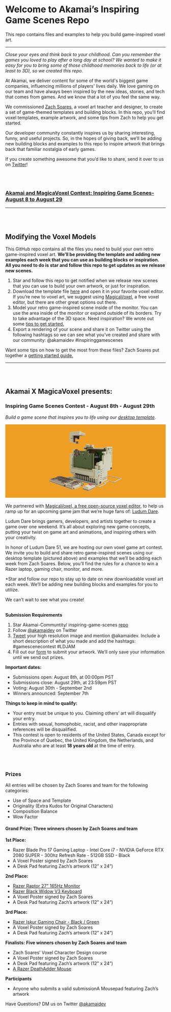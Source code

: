 # Welcome to Akamai’s Inspiring Game Scenes Repo

This repo contains files and examples to help you build game-inspired voxel art. 

------



*Close your eyes and think back to your childhood. Can you remember the games you loved to play after a long day at school? We wanted to make it easy for you to bring some of those childhood memories back to life (or at least to 3D), so we created this repo.* 

At Akamai, we deliver content for some of the world's biggest game companies, influencing millions of players' lives daily. We love gaming on our team and have always been inspired by the new ideas, stories, and tech that comes from games. And we know that a lot of you feel the same way. 

We commissioned [Zach Soares](https://twitter.com/Voxels), a voxel art teacher and designer, to create a set of game-themed templates and building blocks. In this repo, you’ll find voxel templates, example artwork, and some tips from Zach to help you get started. 

Our developer community constantly inspires us by sharing interesting, funny, and useful projects. So, in the hopes of giving back, we’ll be adding new building blocks and examples to this repo to inspire artwork that brings back that familiar nostalgia of early games. 

If you create something awesome that you’d like to share, send it over to us on [Twitter](https://twitter.com/akamaidev)!

<br></br>

### [Akamai and MagicaVoxel Contest: Inspiring Game Scenes- August 8 to August 29](#akamai-x-magicavoxel-presents)

------


<br></br>
## Modifying the Voxel Models

This GitHub repo contains all the files you need to build your own retro game-inspired voxel art. **We’ll be providing the template and adding new examples each week that you can use as building blocks or inspiration. All you need to do is star and follow this repo to get updates as we release new scenes.**

1. Star and follow this repo to get notified when we release new scenes that you can use to build your own artwork, or just for inspiration. 
2. Download the template file [here](https://github.com/Akamai-Community/inspiring-game-scenes/tree/main/models/desktop-template) and open it in your favorite voxel editor. If you’re new to voxel art, we suggest using [MagicaVoxel](https://ephtracy.github.io/), a free voxel editor, but there are other great options out there.
3. Model your retro game-inspired scene inside of the monitor. You can use the area inside of the monitor or expand outside of its borders. Try to take advantage of the 3D space. Need inspiration? We wrote out some [tips to get started.](https://github.com/Akamai-Community/inspiring-game-scenes/tree/main/models#readme)
4. Export a rendering of your scene and share it on Twitter using the following hashtags so we can see what you’ve created and share with our community: @akamaidev #inspiringgamescenes 

Want some tips on how to get the most from these files? Zach Soares put together a [getting started guide.](https://github.com/Akamai-Community/inspiring-game-scenes/tree/main/models#readme) 

------

<br></br>

## Akamai X MagicaVoxel presents: 

### Inspiring Game Scenes Contest - August 8th - August 29th 

*Build a game scene that inspires you to life using our [*desktop template*](https://github.com/Akamai-Community/inspiring-game-scenes/tree/main/models/desktop-template)*.

*![img](https://github.com/Akamai-Community/inspiring-game-scenes/blob/main/assets/img/main-readme-imgs/desktoptemplate-main.png)* 

We partnered with [MagicaVoxel, a free open-source voxel editor,](https://ephtracy.github.io/) to help us ramp up for an upcoming game jam that we’re huge fans of: [Ludum Dare](https://ldjam.com/). 

Ludum Dare brings gamers, developers, and artists together to create a game over one weekend. It’s all about exploring new game concepts, putting your twist on game art and animations, and inspiring others with your creativity. 

In honor of Ludum Dare 51, we are hosting our own voxel game art contest. We invite you to build and share retro game-inspired scenes using our desktop template (pictured above) and examples that we’ll be adding each week from Zach Soares. Below, you’ll find the rules for a chance to win a Razer laptop, gaming chair, monitor, and more. 

*Star and follow our repo to stay up to date on new downloadable voxel art each week. We’ll be adding new building blocks and examples for you to utilize. 

We can’t wait to see what you create!
<br></br>

**Submission Requirements**

1. Star Akamai-Communtity/ inspiring-game-scenes [repo](https://github.com/Akamai-Community/inspiring-game-scenes)
2. Follow [@akamaidev](https://twitter.com/akamaidev) on Twitter 
3. [Tweet](https://twitter.com/intent/tweet?text=%5BDescription%20of%20your%20submission%5D%20%40akamaidev%20%23gamescenescontest%20%23LDJAM%20%5BUpload%20Image%5D) your high resolution image and mention @akamaidev. Include a short description of what you made and add the hashtags: #gamescenecontest #LDJAM
4. Fill out our [form](https://learnakamai.typeform.com/to/S1lZB9Fs) to submit your artwork. We’ll only save your information until we send out prizes.



**Important dates:**

- Submissions open: August 8th, at 00:00pm PST
- Submissions close: August 29th, at 23:59pm PST
- Voting: August 30th - September 2nd
- Winners announced: September 7th



**Things to keep in mind to qualify:**

- Your entry must be unique to you. Claiming others’ art will disqualify your entry.
- Entries with sexual, homophobic, racist, and other inappropriate references will be disqualified.
- This contest is open to residents of the United States, Canada except for the Province of Quebec, the United Kingdom, the Netherlands, and Australia who are at least **18 years old** at the time of entry.

<br></br>

### **Prizes**

All entries will be chosen by Zach Soares and team for the following categories:

- Use of Space and Template
- Originality (Extra Kudos for Original Characters)
- Composition Balance
- Wow Factor



#### Grand Prize: Three winners chosen by Zach Soares and team

**1st Place:** 

- Razer Blade Pro 17 Gaming Laptop - Intel Core i7 - NVIDIA GeForce RTX 2080 SUPER - 300hz Refresh Rate - 512GB SSD - Black 
- A Voxel Poster signed by Zach Soares
- A Desk Pad featuring Zach’s artwork (12” x 24”)

  

**2nd Place:**

- [Razer Raptor 27” 165Hz Monitor](https://www.razer.com/gaming-monitors/razer-raptor-27/RZ39-03500100-R3U1) 
- [Razer Black Widow V3 Keyboard](https://www.razer.com/gaming-keyboards/Razer-BlackWidow-V3-Pro/RZ03-03530200-R3U1) 
- A Voxel Poster signed by Zach Soares
- A Desk Pad featuring Zach’s artwork (12” x 24”)

  

**3rd Place:**

- [Razer Iskur Gaming Chair - Black / Green](https://www.razer.com/gaming-chairs/Razer-Iskur/RZ38-02770100-R3U1)
- A Voxel Poster signed by Zach Soares
- A Desk Pad featuring Zach’s artwork (12” x 24”)

  

**Finalists: Five winners chosen by Zach Soares and team**

- Zach Soares’ Voxel Character Design course
- A Voxel Poster signed by Zach Soares
- A Desk Pad featuring Zach’s artwork (12” x 24”)
- [A Razer DeathAdder Mouse](https://www.razer.com/gaming-mice/razer-deathadder-v2)



**Participants** 

- Anyone who submits a valid submissionA Mousepad featuring Zach’s artwork 



Have Questions? DM us on Twitter [@akamaidev](https://twitter.com/akamaidev)
